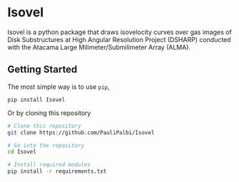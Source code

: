 # Isovel

Isovel is a python package that draws isovelocity curves over gas images of Disk Substructures at High Angular Resolution Project (DSHARP) conducted with the Atacama Large Milimeter/Submilimeter Array (ALMA).

## Getting Started
The most simple way is to use  `pip`,

```
pip install Isovel
```
Or by cloning this repository

```bash
# Clone this repository
git clone https://github.com/PauliPalbi/Isovel

# Go into the repository
cd Isovel

# Install required modules
pip install -r requirements.txt
```
